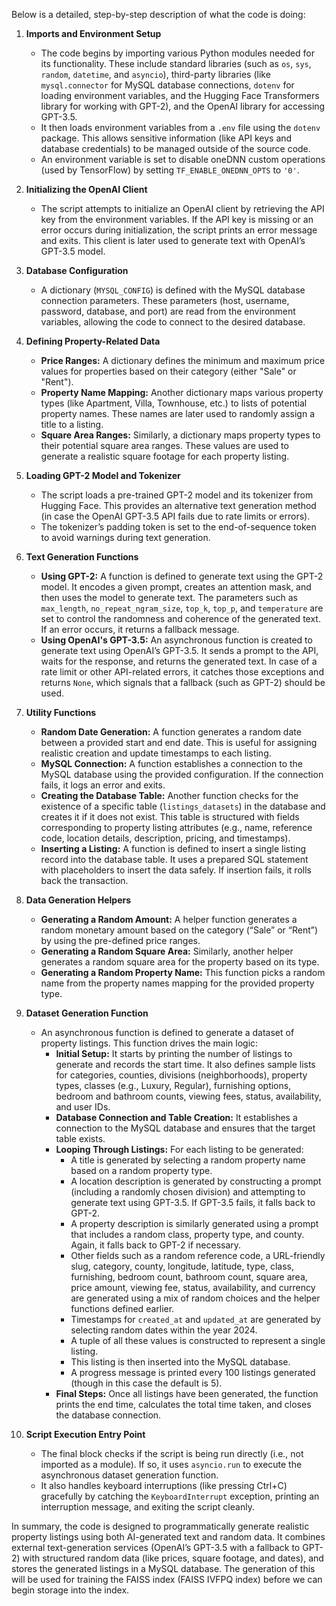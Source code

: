 Below is a detailed, step-by-step description of what the code is doing:

1. **Imports and Environment Setup**  
   - The code begins by importing various Python modules needed for its functionality. These include standard libraries (such as `os`, `sys`, `random`, `datetime`, and `asyncio`), third-party libraries (like `mysql.connector` for MySQL database connections, `dotenv` for loading environment variables, and the Hugging Face Transformers library for working with GPT-2), and the OpenAI library for accessing GPT-3.5.
   - It then loads environment variables from a `.env` file using the `dotenv` package. This allows sensitive information (like API keys and database credentials) to be managed outside of the source code.
   - An environment variable is set to disable oneDNN custom operations (used by TensorFlow) by setting `TF_ENABLE_ONEDNN_OPTS` to `'0'`.

2. **Initializing the OpenAI Client**  
   - The script attempts to initialize an OpenAI client by retrieving the API key from the environment variables. If the API key is missing or an error occurs during initialization, the script prints an error message and exits. This client is later used to generate text with OpenAI’s GPT-3.5 model.

3. **Database Configuration**  
   - A dictionary (`MYSQL_CONFIG`) is defined with the MySQL database connection parameters. These parameters (host, username, password, database, and port) are read from the environment variables, allowing the code to connect to the desired database.

4. **Defining Property-Related Data**  
   - **Price Ranges:** A dictionary defines the minimum and maximum price values for properties based on their category (either "Sale" or "Rent").
   - **Property Name Mapping:** Another dictionary maps various property types (like Apartment, Villa, Townhouse, etc.) to lists of potential property names. These names are later used to randomly assign a title to a listing.
   - **Square Area Ranges:** Similarly, a dictionary maps property types to their potential square area ranges. These values are used to generate a realistic square footage for each property listing.

5. **Loading GPT-2 Model and Tokenizer**  
   - The script loads a pre-trained GPT-2 model and its tokenizer from Hugging Face. This provides an alternative text generation method (in case the OpenAI GPT-3.5 API fails due to rate limits or errors).
   - The tokenizer’s padding token is set to the end-of-sequence token to avoid warnings during text generation.

6. **Text Generation Functions**  
   - **Using GPT-2:** A function is defined to generate text using the GPT-2 model. It encodes a given prompt, creates an attention mask, and then uses the model to generate text. The parameters such as `max_length`, `no_repeat_ngram_size`, `top_k`, `top_p`, and `temperature` are set to control the randomness and coherence of the generated text. If an error occurs, it returns a fallback message.
   - **Using OpenAI's GPT-3.5:** An asynchronous function is created to generate text using OpenAI’s GPT-3.5. It sends a prompt to the API, waits for the response, and returns the generated text. In case of a rate limit or other API-related errors, it catches those exceptions and returns `None`, which signals that a fallback (such as GPT-2) should be used.

7. **Utility Functions**  
   - **Random Date Generation:** A function generates a random date between a provided start and end date. This is useful for assigning realistic creation and update timestamps to each listing.
   - **MySQL Connection:** A function establishes a connection to the MySQL database using the provided configuration. If the connection fails, it logs an error and exits.
   - **Creating the Database Table:** Another function checks for the existence of a specific table (`listings_datasets`) in the database and creates it if it does not exist. This table is structured with fields corresponding to property listing attributes (e.g., name, reference code, location details, description, pricing, and timestamps).
   - **Inserting a Listing:** A function is defined to insert a single listing record into the database table. It uses a prepared SQL statement with placeholders to insert the data safely. If insertion fails, it rolls back the transaction.

8. **Data Generation Helpers**  
   - **Generating a Random Amount:** A helper function generates a random monetary amount based on the category (“Sale” or “Rent”) by using the pre-defined price ranges.
   - **Generating a Random Square Area:** Similarly, another helper generates a random square area for the property based on its type.
   - **Generating a Random Property Name:** This function picks a random name from the property names mapping for the provided property type.

9. **Dataset Generation Function**  
   - An asynchronous function is defined to generate a dataset of property listings. This function drives the main logic:
     - **Initial Setup:** It starts by printing the number of listings to generate and records the start time. It also defines sample lists for categories, counties, divisions (neighborhoods), property types, classes (e.g., Luxury, Regular), furnishing options, bedroom and bathroom counts, viewing fees, status, availability, and user IDs.
     - **Database Connection and Table Creation:** It establishes a connection to the MySQL database and ensures that the target table exists.
     - **Looping Through Listings:** For each listing to be generated:
       - A title is generated by selecting a random property name based on a random property type.
       - A location description is generated by constructing a prompt (including a randomly chosen division) and attempting to generate text using GPT-3.5. If GPT-3.5 fails, it falls back to GPT-2.
       - A property description is similarly generated using a prompt that includes a random class, property type, and county. Again, it falls back to GPT-2 if necessary.
       - Other fields such as a random reference code, a URL-friendly slug, category, county, longitude, latitude, type, class, furnishing, bedroom count, bathroom count, square area, price amount, viewing fee, status, availability, and currency are generated using a mix of random choices and the helper functions defined earlier.
       - Timestamps for `created_at` and `updated_at` are generated by selecting random dates within the year 2024.
       - A tuple of all these values is constructed to represent a single listing.
       - This listing is then inserted into the MySQL database.
       - A progress message is printed every 100 listings generated (though in this case the default is 5).
     - **Final Steps:** Once all listings have been generated, the function prints the end time, calculates the total time taken, and closes the database connection.

10. **Script Execution Entry Point**  
    - The final block checks if the script is being run directly (i.e., not imported as a module). If so, it uses `asyncio.run` to execute the asynchronous dataset generation function.
    - It also handles keyboard interruptions (like pressing Ctrl+C) gracefully by catching the `KeyboardInterrupt` exception, printing an interruption message, and exiting the script cleanly.

In summary, the code is designed to programmatically generate realistic property listings using both AI-generated text and random data. It combines external text-generation services (OpenAI’s GPT-3.5 with a fallback to GPT-2) with structured random data (like prices, square footage, and dates), and stores the generated listings in a MySQL database. The generation of this will be used for training the FAISS index (FAISS IVFPQ index)  before we can begin storage into the index.